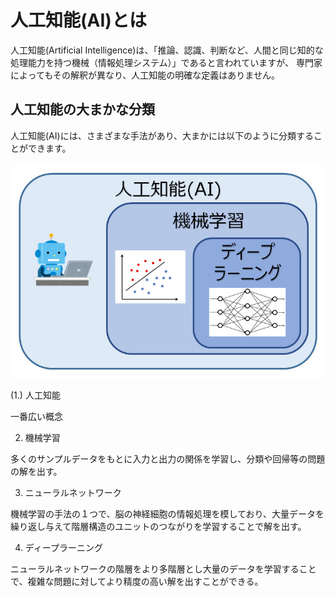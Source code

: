 # 人工知能(AI)とは
人工知能(Artificial Intelligence)は、「推論、認識、判断など、人間と同じ知的な処理能力を持つ機械（情報処理システム）」であると言われていますが、
専門家によってもその解釈が異なり、人工知能の明確な定義はありません。

## 人工知能の大まかな分類
人工知能(AI)には、さまざまな手法があり、大まかには以下のように分類することができます。

![人工知能の図](人工知能の図.jpg) 

(1.) 人工知能

一番広い概念

2. 機械学習

多くのサンプルデータをもとに入力と出力の関係を学習し、分類や回帰等の問題の解を出す。

3. ニューラルネットワーク

機械学習の手法の１つで、脳の神経細胞の情報処理を模しており、大量データを繰り返し与えて階層構造のユニットのつながりを学習することで解を出す。

4. ディープラーニング

ニューラルネットワークの階層をより多階層とし大量のデータを学習することで、複雑な問題に対してより精度の高い解を出すことができる。


